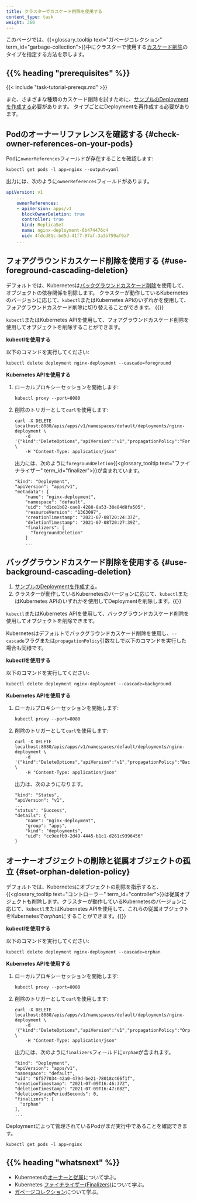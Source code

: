 ```yaml
---
title: クラスターでカスケード削除を使用する
content_type: task
weight: 360
---
```


<!--overview-->

このページでは、{{<glossary_tooltip text="ガベージコレクション" term_id="garbage-collection">}}中にクラスターで使用する[カスケード削除](/ja/docs/concepts/architecture/garbage-collection/#cascading-deletion)のタイプを指定する方法を示します。

## {{% heading "prerequisites" %}}

{{< include "task-tutorial-prereqs.md" >}}

また、さまざまな種類のカスケード削除を試すために、[サンプルのDeploymentを作成する](/ja/docs/tasks/run-application/run-stateless-application-deployment/#creating-and-exploring-an-nginx-deployment)必要があります。 タイプごとにDeploymentを再作成する必要があります。

## Podのオーナーリファレンスを確認する {#check-owner-references-on-your-pods}

Podに`ownerReferences`フィールドが存在することを確認します:

```shell
kubectl get pods -l app=nginx --output=yaml
```

出力には、次のように`ownerReferences`フィールドがあります。

```yaml
apiVersion: v1
    ...
    ownerReferences:
    - apiVersion: apps/v1
      blockOwnerDeletion: true
      controller: true
      kind: ReplicaSet
      name: nginx-deployment-6b474476c4
      uid: 4fdcd81c-bd5d-41f7-97af-3a3b759af9a7
    ...
```

## フォアグラウンドカスケード削除を使用する {#use-foreground-cascading-deletion}

デフォルトでは、Kubernetesは[バックグラウンドカスケード削除](/ja/docs/concepts/architecture/garbage-collection/#background-deletion)を使用して、オブジェクトの依存関係を削除します。
クラスターが動作しているKubernetesのバージョンに応じて、`kubectl`またはKubernetes APIのいずれかを使用して、フォアグラウンドカスケード削除に切り替えることができます。 {{<version-check>}}

`kubectl`またはKubernetes APIを使用して、フォアグラウンドカスケード削除を使用してオブジェクトを削除することができます。

**kubectlを使用する**

以下のコマンドを実行してください:
<!--TODO: verify release after which the --cascade flag is switched to a string in https://github.com/kubernetes/kubectl/commit/fd930e3995957b0093ecc4b9fd8b0525d94d3b4e-->


```shell
kubectl delete deployment nginx-deployment --cascade=foreground
```

**Kubernetes APIを使用する**

1. ローカルプロキシーセッションを開始します:

   ```shell
   kubectl proxy --port=8080
   ```

1. 削除のトリガーとして`curl`を使用します:

   ```shell
   curl -X DELETE localhost:8080/apis/apps/v1/namespaces/default/deployments/nginx-deployment \
       -d '{"kind":"DeleteOptions","apiVersion":"v1","propagationPolicy":"Foreground"}' \
       -H "Content-Type: application/json"
   ```

   出力には、次のように`foregroundDeletion`{{<glossary_tooltip text="ファイナライザー" term_id="finalizer">}}が含まれています。

   ```
   "kind": "Deployment",
   "apiVersion": "apps/v1",
   "metadata": {
       "name": "nginx-deployment",
       "namespace": "default",
       "uid": "d1ce1b02-cae8-4288-8a53-30e84d8fa505",
       "resourceVersion": "1363097",
       "creationTimestamp": "2021-07-08T20:24:37Z",
       "deletionTimestamp": "2021-07-08T20:27:39Z",
       "finalizers": [
         "foregroundDeletion"
       ]
       ...
   ```

## バッググラウンドカスケード削除を使用する {#use-background-cascading-deletion}

1. [サンプルのDeploymentを作成する](/ja/docs/tasks/run-application/run-stateless-application-deployment/#creating-and-exploring-an-nginx-deployment)。
1. クラスターが動作しているKubernetesのバージョンに応じて、`kubectl`またはKubernetes APIのいずれかを使用してDeploymentを削除します。{{<version-check>}}

`kubectl`またはKubernetes APIを使用して、バックグラウンドカスケード削除を使用してオブジェクトを削除できます。

Kubernetesはデフォルトでバックグラウンドカスケード削除を使用し、`--cascade`フラグまたは`propagationPolicy`引数なしで以下のコマンドを実行した場合も同様です。

**kubectlを使用する**

以下のコマンドを実行してください:

```shell
kubectl delete deployment nginx-deployment --cascade=background
```

**Kubernetes APIを使用する**

1. ローカルプロキシーセッションを開始します:

   ```shell
   kubectl proxy --port=8080
   ```

1. 削除のトリガーとして`curl`を使用します:

   ```shell
   curl -X DELETE localhost:8080/apis/apps/v1/namespaces/default/deployments/nginx-deployment \
       -d '{"kind":"DeleteOptions","apiVersion":"v1","propagationPolicy":"Background"}' \
       -H "Content-Type: application/json"
   ```

   出力は、次のようになります。

   ```
   "kind": "Status",
   "apiVersion": "v1",
   ...
   "status": "Success",
   "details": {
       "name": "nginx-deployment",
       "group": "apps",
       "kind": "deployments",
       "uid": "cc9eefb9-2d49-4445-b1c1-d261c9396456"
   }
   ```


## オーナーオブジェクトの削除と従属オブジェクトの孤立 {#set-orphan-deletion-policy}

デフォルトでは、Kubernetesにオブジェクトの削除を指示すると、{{<glossary_tooltip text="コントローラー" term_id="controller">}}は従属オブジェクトも削除します。クラスターが動作しているKubernetesのバージョンに応じて、`kubectl`またはKubernetes APIを使用して、これらの従属オブジェクトをKubernetesで*orphan*にすることができます。{{<version-check>}}

**kubectlを使用する**

以下のコマンドを実行してください:

```shell
kubectl delete deployment nginx-deployment --cascade=orphan
```

**Kubernetes APIを使用する**

1. ローカルプロキシーセッションを開始します:

   ```shell
   kubectl proxy --port=8080
   ```

1. 削除のトリガーとして`curl`を使用します:

   ```shell
   curl -X DELETE localhost:8080/apis/apps/v1/namespaces/default/deployments/nginx-deployment \
       -d '{"kind":"DeleteOptions","apiVersion":"v1","propagationPolicy":"Orphan"}' \
       -H "Content-Type: application/json"
   ```

   出力には、次のように`finalizers`フィールドに`orphan`が含まれます。

   ```
   "kind": "Deployment",
   "apiVersion": "apps/v1",
   "namespace": "default",
   "uid": "6f577034-42a0-479d-be21-78018c466f1f",
   "creationTimestamp": "2021-07-09T16:46:37Z",
   "deletionTimestamp": "2021-07-09T16:47:08Z",
   "deletionGracePeriodSeconds": 0,
   "finalizers": [
     "orphan"
   ],
   ...
   ```

Deploymentによって管理されているPodがまだ実行中であることを確認できます。

```shell
kubectl get pods -l app=nginx
```

## {{% heading "whatsnext" %}}

* Kubernetesの[オーナーと従属](/ja/docs/concepts/overview/working-with-objects/owners-dependents/)について学ぶ。
* Kubernetes [ファイナライザー(Finalizers)](/ja/docs/concepts/overview/working-with-objects/finalizers/)について学ぶ。
* [ガベージコレクション](/ja/docs/concepts/architecture/garbage-collection/)について学ぶ。
